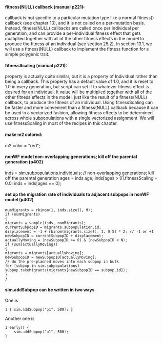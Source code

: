#### fitness(NULL) callback (manual p221): 
callback is not specific to a particular mutation type like a normal fitness() callback (see chapter 10), and it is not called on a per-mutation basis. Instead, fitness(NULL) callbacks are called once per individual per generation, and can provide a per-individual fitness effect that gets multiplied together with all of the other fitness effects in the model to produce the fitness of an individual (see section 25.2). In section 13.1, we will use a fitness(NULL) callback to implement the fitness function for a simple polygenic trait. 

#### fitnessScaling (manual p221): 
property is actually quite similar, but it is a property of Individual rather than being a callback. This property has a default value of 1.0, and it is reset to 1.0 in every generation, but script can set it to whatever fitness effect is desired for an individual. It value will be multiplied together with all of the other fitness effects in the model, just like the result of a fitness(NULL) callback, to produce the fitness of an individual. Using fitnessScaling can be faster and more convenient than a fitness(NULL) callback because it can be used in a vectorized fashion, allowing fitness effects to be determined across whole subpopulations with a single vectorized assignment. We will use fitnessScaling in most of the recipes in this chapter. 

#### make m2 colored:
m2.color = "red";

#### nonWF model non-overlapping generations; kill off the parental generation (p402)     
inds = sim.subpopulations.individuals;
// non-overlapping generations; kill off the parental generation
ages = inds.age;
inds[ages > 0].fitnessScaling = 0.0;
inds = inds[ages == 0];

#### set up the migration rate of individuals to adjacent subpops in nonWF model (p402)

```Slim
numMigrants = rbinom(1, inds.size(), M);  
if (numMigrants)
{
migrants = sample(inds, numMigrants);
currentSubpopID = migrants.subpopulation.id;
displacement = -1 + rbinom(migrants.size(), 1, 0.5) * 2; // -1 or +1
newSubpopID = currentSubpopID + displacement;
actuallyMoving = (newSubpopID >= 0) & (newSubpopID < N);
if (sum(actuallyMoving))
{
migrants = migrants[actuallyMoving];
newSubpopID = newSubpopID[actuallyMoving];
// do the pre-planned moves into each subpop in bulk
for (subpop in sim.subpopulations)
subpop.takeMigrants(migrants[newSubpopID == subpop.id]);
}
}
```

#### sim.addSubpop can be written in two ways

One is

```Slim
1 { sim.addSubpop("p1", 500); }
```

Another one is

```Slim
1 early() {
	sim.addSubpop("p1", 500);
}
```